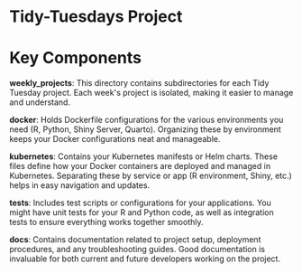 # Tidy-Tuesdays Project

# Key Components
**weekly_projects**: This directory contains subdirectories for each Tidy Tuesday project. Each week's project is isolated, making it easier to manage and understand.

**docker**: Holds Dockerfile configurations for the various environments you need (R, Python, Shiny Server, Quarto). Organizing these by environment keeps your Docker configurations neat and manageable.

**kubernetes**: Contains your Kubernetes manifests or Helm charts. These files define how your Docker containers are deployed and managed in Kubernetes. Separating these by service or app (R environment, Shiny, etc.) helps in easy navigation and updates.

**tests**: Includes test scripts or configurations for your applications. You might have unit tests for your R and Python code, as well as integration tests to ensure everything works together smoothly.

**docs**: Contains documentation related to project setup, deployment procedures, and any troubleshooting guides. Good documentation is invaluable for both current and future developers working on the project.